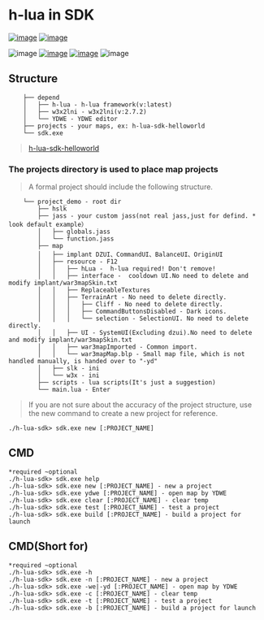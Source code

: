 # h-lua in SDK

[![image](https://img.shields.io/badge/简体中文-ZH_CN-blue.svg)](https://github.com/hunzsig-warcraft3/h-lua-sdk/blob/main/README.md)
[![image](https://img.shields.io/badge/繁体中文-ZH_TW-blue.svg)](https://github.com/hunzsig-warcraft3/h-lua-sdk/blob/main/README_ZH-TW.md)

![image](https://img.shields.io/badge/license-MIT-blue.svg)
[![image](https://img.shields.io/badge/hLua-v.2.0.alpha-orange.svg)](https://github.com/hunzsig-warcraft3/h-lua)
[![image](https://img.shields.io/badge/Author-hunzsig-red.svg)](https://www.hunzsig.com)
![image](https://img.shields.io/badge/Email-mzyhaohaoren@qq.com-yellow.svg)

## Structure
```
    ├── depend
    │   ├── h-lua - h-lua framework(v:latest)
    │   ├── w3x2lni - w3x2lni(v:2.7.2)
    │   └── YDWE - YDWE editor
    ├── projects - your maps, ex: h-lua-sdk-helloworld
    └── sdk.exe
```
> [h-lua-sdk-helloworld](https://github.com/hunzsig-warcraft3/h-lua-sdk-helloworld)

### The projects directory is used to place map projects
> A formal project should include the following structure.
```
    └── project_demo - root dir
        ├── hslk
        ├── jass - your custom jass(not real jass,just for defind. * look default example）
        │   ├── globals.jass
        │   └── function.jass
        ├── map
        │   ├── implant DZUI、CommandUI、BalanceUI、OriginUI
        │   ├── resource - F12
        │   │   ├── hLua -  h-lua required! Don't remove!
        │   │   ├── interface -  cooldown UI.No need to delete and modify implant/war3mapSkin.txt
        │   │   ├── ReplaceableTextures
        │   │   ├── TerrainArt - No need to delete directly.
        │   │   │   ├── Cliff - No need to delete directly.
        │   │   │   ├── CommandButtonsDisabled - Dark icons.
        │   │   │   └── selection - SelectionUI. No need to delete directly.
        │   │   ├── UI - SystemUI(Excluding dzui).No need to delete and modify implant/war3mapSkin.txt
        │   │   ├── war3mapImported - Common import.
        │   │   └── war3mapMap.blp - Small map file, which is not handled manually, is handed over to "-yd"
        │   ├── slk - ini
        │   └── w3x - ini
        ├── scripts - lua scripts(It's just a suggestion)
        └── main.lua - Enter
```
> If you are not sure about the accuracy of the project structure, use the new command to create a new project for reference.
```
./h-lua-sdk> sdk.exe new [:PROJECT_NAME]
```

## CMD
```
*required ~optional
./h-lua-sdk> sdk.exe help
./h-lua-sdk> sdk.exe new [:PROJECT_NAME] - new a project
./h-lua-sdk> sdk.exe ydwe [:PROJECT_NAME] - open map by YDWE
./h-lua-sdk> sdk.exe clear [:PROJECT_NAME] - clear temp
./h-lua-sdk> sdk.exe test [:PROJECT_NAME] - test a project
./h-lua-sdk> sdk.exe build [:PROJECT_NAME] - build a project for launch
```

## CMD(Short for)
```
*required ~optional
./h-lua-sdk> sdk.exe -h
./h-lua-sdk> sdk.exe -n [:PROJECT_NAME] - new a project
./h-lua-sdk> sdk.exe -we|-yd [:PROJECT_NAME] - open map by YDWE
./h-lua-sdk> sdk.exe -c [:PROJECT_NAME] - clear temp
./h-lua-sdk> sdk.exe -t [:PROJECT_NAME] - test a project
./h-lua-sdk> sdk.exe -b [:PROJECT_NAME] - build a project for launch
```
